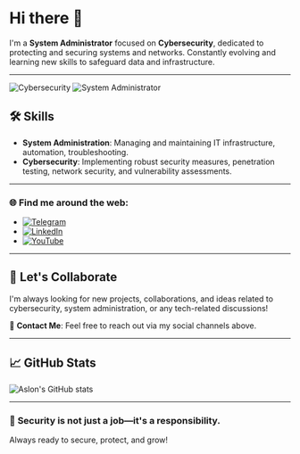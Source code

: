 # Hi there 👋

I'm a **System Administrator** focused on **Cybersecurity**, dedicated to protecting and securing systems and networks. Constantly evolving and learning new skills to safeguard data and infrastructure.

---

![Cybersecurity](https://img.shields.io/badge/Cybersecurity-Protection%20%26%20Resilience-green?style=flat-square&logo=security&logoColor=white)
![System Administrator](https://img.shields.io/badge/System%20Admin-Automation%20%26%20Management-blue?style=flat-square&logo=linux&logoColor=white)

## 🛠️ **Skills**
- **System Administration**: Managing and maintaining IT infrastructure, automation, troubleshooting.
- **Cybersecurity**: Implementing robust security measures, penetration testing, network security, and vulnerability assessments.

---

### 🌐 **Find me around the web:**
- [![Telegram](https://img.shields.io/badge/Telegram-%40AslonNarzulloyev-blue?style=flat-square&logo=telegram)](https://t.me/AslonNarzulloyev)
- [![LinkedIn](https://img.shields.io/badge/LinkedIn-Aslon%20Narzulloyev-blue?style=flat-square&logo=linkedin)](https://www.linkedin.com/in/aslon-narzulloyev-578228238/)
- [![YouTube](https://img.shields.io/badge/YouTube-Aslon%20Narzulloyev-red?style=flat-square&logo=youtube)](https://www.youtube.com/@aslonnarzulloyev)

---

## 🚀 **Let's Collaborate**
I'm always looking for new projects, collaborations, and ideas related to cybersecurity, system administration, or any tech-related discussions!

📧 **Contact Me**: Feel free to reach out via my social channels above.

---

## 📈 **GitHub Stats**
![Aslon's GitHub stats](https://github-readme-stats.vercel.app/api?username=YOUR_USERNAME&show_icons=true&theme=radical)

---

### 🔐 **Security is not just a job—it's a responsibility.** 

Always ready to secure, protect, and grow!

